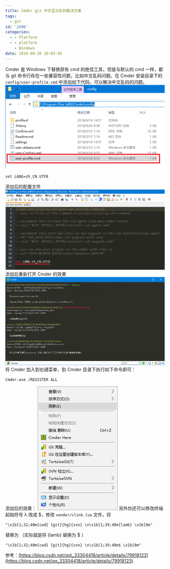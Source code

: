 ```yaml
---
title: Cmder git 中文显示乱码解决方案
tags:
  - git
id: '2496'
categories:
  - - Platform
  - - platform
    - Windows
date: 2018-09-26 10:03:50
---
```


Cmder 是 Windows 下替换原有 cmd 的绝佳工具，但是与默认的 cmd 一样，都与 git 命令行存在一些兼容性问题，比如中文乱码问题。在 Cmder 安装目录下的 `config/user-profile.cmd` 中添加如下代码，可以解决中文乱码的问题。 [![](/images/2018/09/2018-09-26_09-59-16.png)](/images/2018/09/2018-09-26_09-59-16.png)

```
set LANG=zh_CN.UTF8
```

添加后的配置文件 [![](/images/2018/09/2018-09-26_09-59-34.png)](/images/2018/09/2018-09-26_09-59-34.png) 添加后重新打开 Cmder 的效果 [![](/images/2018/09/2018-09-26_09-58-15.png)](/images/2018/09/2018-09-26_09-58-15.png) 将 Cmder 加入到右键菜单，到 Cmder 目录下执行如下命令即可：

```
Cmder.exe /REGISTER ALL
```

添加后的效果： [![](/images/2018/09/2018-09-27_12-39-47.png)](/images/2018/09/2018-09-27_12-39-47.png) 另外你还可以修改终端起始符号 λ 改成 $，修改 `vendor/clink.lua` 文件，将

```
"\x1b[1;32;40m{cwd} {git}{hg}{svn} \n\x1b[1;39;40m{lamb} \x1b[0m"
```

替换为 （实际就是将 {lamb} 替换为 $ ）

```
"\x1b[1;32;40m{cwd} {git}{hg}{svn} \n\x1b[1;39;40m$ \x1b[0m"
```

参考：[https://blog.csdn.net/qq\_33304418/article/details/79918123](https://blog.csdn.net/qq_33304418/article/details/79918123)